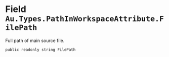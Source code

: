 # Field `Au.Types.PathInWorkspaceAttribute.FilePath`

Full path of main source file.

```
public readonly string FilePath
```